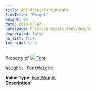 ```yaml
---
title: API:Asset/Font/Weight
linkTitle: "Weight"
weight: 87
date: 2019-08-02
namespace: Primrose.Assets.Font.Weight
deprecated: false
no_list: true
toc_hide: true
---
```

Property of <a href="/docs/api-reference/Class/Font"><img src="/icons/silk/default.png"/>&nbsp;Font</a>
<pre class="method-declaration">
Weight: <a class="type" href="/docs/api-reference/Enum/FontWeight">FontWeight</a></pre>
<b>Value Type: </b>
<a class="type" href="/docs/api-reference/Enum/FontWeight">FontWeight</a>
<br/>
<b>Description: </b>